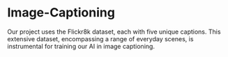 # Image-Captioning

Our project uses the Flickr8k dataset, each with five unique captions. This extensive dataset, encompassing a range of everyday scenes, is instrumental for training our AI in image captioning. 
